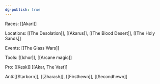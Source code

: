 ```yaml
---
dg-publish: true
---
```


Races: [[Akari]]

Locations: [[The Desolation]],  [[Akarus]],  [[The Blood Desert]], [[The Holy Sands]]

Events: [[The Glass Wars]]

Tools: [[Ichor]], [[Arcane magic]]

Pro: [[Kesk]] [[Akar, The Vast]]

Anti:[[Starborn]], [[Zharash]], [[Firsthewn]], [[Secondhewn]] 